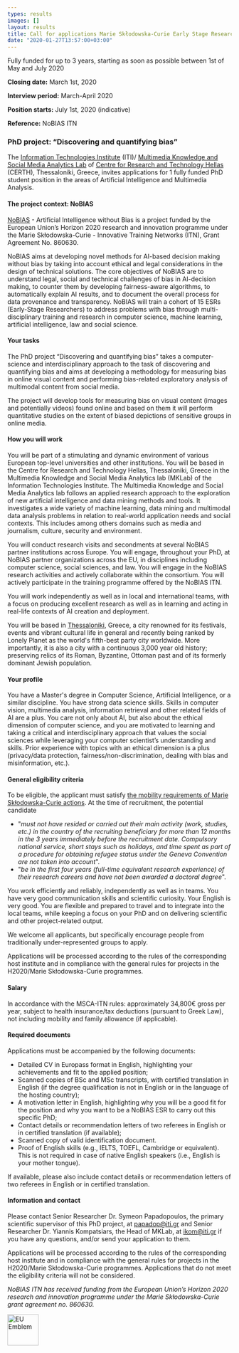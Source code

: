 ```yaml
---
types: results
images: []
layout: results
title: Call for applications Marie Skłodowska-Curie Early Stage Researcher (PhD Position)
date: "2020-01-27T13:57:00+03:00"
---
```



Fully funded for up to 3 years, starting as soon as possible between 1st of May and July 2020

**Closing date:** March 1st, 2020

**Interview period:** March-April 2020

**Position starts:** July 1st, 2020 (indicative)

**Reference:**  NoBIAS ITN

### PhD project:  “Discovering and quantifying bias”

The [Information Technologies Institute](https://www.iti.gr/iti/index.html) (ITI)/ [Multimedia Knowledge and Social Media Analytics Lab](https://mklab.iti.gr)  of [Centre for Research and Technology Hellas](https://www.certh.gr/root.en.aspx) (CERTH), Thessaloniki, Greece, invites applications for 1 fully funded PhD student position in the areas of Artificial Intelligence and Multimedia Analysis. 


#### The project context: NoBIAS

[NoBIAS](https://nobias-project.eu/) - Artificial Intelligence without Bias is a project funded by the European Union’s Horizon 2020 research and innovation programme under the Marie Skłodowska-Curie - Innovative Training Networks (ITN), Grant Agreement No. 860630.

NoBIAS aims at developing novel methods for AI-based decision making without bias by taking into account ethical and legal considerations in the design of technical solutions. The core objectives of NoBIAS are to understand legal, social and technical challenges of bias in AI-decision making, to counter them by developing fairness-aware algorithms, to automatically explain AI results, and to document the overall process for data provenance and transparency.
NoBIAS will train a cohort of 15 ESRs (Early-Stage Researchers) to address problems with bias through multi-disciplinary training and research in computer science, machine learning, artificial intelligence, law and social science.


#### Your tasks

The PhD project “Discovering and quantifying bias” takes a computer-science and interdisciplinary approach to the task of discovering and quantifying bias and aims at developing a methodology for measuring bias in online visual content and performing bias-related exploratory analysis of multimodal content from social media. 

The project will develop tools for measuring bias on visual content (images and potentially videos) found online and based on them it will perform quantitative studies on the extent of biased depictions of sensitive groups in online media.


#### How you will work 

You will be part of a stimulating and dynamic environment of various European top-level universities and other institutions. You will be based in the Centre for Research and Technology Hellas, Thessaloniki, Greece in the Multimedia Knowledge and Social Media Analytics lab (MKLab) of the Information Technologies Institute. The Multimedia Knowledge and Social Media Analytics lab follows an applied research approach to the exploration of new artificial intelligence and data mining methods and tools. It investigates a wide variety of machine learning, data mining and multimodal data analysis problems in relation to real-world application needs and social contexts. This includes among others domains such as media and journalism, culture, security and environment. 

You will conduct research visits and secondments at several NoBIAS partner institutions across Europe. You will engage, throughout your PhD, at NoBIAS partner organizations across the EU, in disciplines including computer science, social sciences, and law. You will engage in the NoBIAS research activities and actively collaborate within the consortium. You will actively participate in the training programme offered by the NoBIAS ITN.

You will work independently as well as in local and international teams, with a focus on producing excellent research as well as in learning and acting in real-life contexts of AI creation and deployment.

You will be based in [Thessaloniki](https://wikitravel.org/en/Thessaloniki), Greece, a city renowned for its festivals, events and vibrant cultural life in general and recently being ranked by Lonely Planet as the world's fifth-best party city worldwide. More importantly, it is also a city with a continuous 3,000 year old history; preserving relics of its Roman, Byzantine, Ottoman past and of its formerly dominant Jewish population.  


#### Your profile

You have a Master's degree in Computer Science, Artificial Intelligence, or a similar discipline. You have strong data science skills. Skills in computer vision, multimedia analysis, information retrieval and other related fields of AI are a plus. You care not only about AI, but also about the ethical dimension of computer science, and you are motivated to learning and taking a critical and interdisciplinary approach that values the social sciences while leveraging your computer scientist’s understanding and skills. Prior experience with topics with an ethical dimension is a plus (privacy/data protection, fairness/non-discrimination, dealing with bias and misinformation, etc.).

#### General eligibility criteria 

To be eligible, the applicant must satisfy [the mobility requirements of Marie Skłodowska-Curie actions](https://ec.europa.eu/research/participants/data/ref/h2020/other/guides_for_applicants/h2020-guide-appl-msca-itn_en.pdf). At the time of recruitment, the potential candidate 
* "_must not have resided or carried out their main activity (work, studies, etc.) in the country of the recruiting beneficiary for more than 12 months in the 3 years immediately before the recruitment date. Compulsory national service, short stays such as holidays, and time spent as part of a procedure for obtaining refugee status under the Geneva Convention are not taken into account_".
* "_be in the first four years (full-time equivalent research experience) of their research careers and have not been awarded a doctoral degree_".

You work efficiently and reliably, independently as well as in teams. You have very good communication skills and scientific curiosity. Your English is very good. You are flexible and prepared to travel and to integrate into the local teams, while keeping a focus on your PhD and on delivering scientific and other project-related output.

We welcome all applicants, but specifically encourage people from traditionally under-represented groups to apply.

Applications will be processed according to the rules of the corresponding host institute and in compliance with the general rules for projects in the H2020/Marie Skłodowska-Curie programmes.

#### Salary

In accordance with the MSCA-ITN rules: approximately 34,800€ gross per year, subject to health insurance/tax deductions (pursuant to Greek Law), not including mobility and family allowance (if applicable).

#### Required documents

Applications must be accompanied by the following documents:
* Detailed CV in Europass format in English, highlighting your achievements and fit to the applied position;
* Scanned copies of BSc and MSc transcripts, with certified translation in English (if the degree qualification is not in English or in the language of the hosting country);
* A motivation letter in English, highlighting why you will be a good fit for the position and why you want to be a NoBIAS ESR to carry out this specific PhD;
* Contact details or recommendation letters of two referees in English or in certified translation (if available);
* Scanned copy of valid identification document.
* Proof of English skills (e.g., IELTS, TOEFL, Cambridge or equivalent). This is not required in case of native English speakers (i.e., English is your mother tongue).

If available, please also include contact details or recommendation letters of two referees in English or in certified translation.

#### Information and contact

Please contact Senior Researcher Dr. Symeon Papadopoulos, the primary scientific supervisor of this PhD project, at papadop@iti.gr and Senior Researcher Dr. Yiannis Kompatsiars, the Head of MKLab, at ikom@iti.gr if you have any questions, and/or send your application to them.

Applications will be processed according to the rules of the corresponding host institute and in compliance with the general rules for projects in the H2020/Marie Skłodowska-Curie programmes. Applications that do not meet the eligibility criteria will not be considered. 

*NoBIAS ITN has received funding from the European Union’s Horizon 2020 research and innovation programme under the Marie Skłodowska-Curie grant agreement no. 860630.*

<img width="70" src="https://mklab.iti.gr/projects/nobias/flag_yellow_low.jpg" alt="EU Emblem" />
